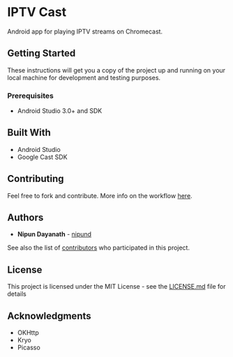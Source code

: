 # IPTV Cast

Android app for playing IPTV streams on Chromecast.

## Getting Started

These instructions will get you a copy of the project up and running on your local machine for development and testing purposes.

### Prerequisites

* Android Studio 3.0+ and SDK

## Built With

* Android Studio
* Google Cast SDK

## Contributing

Feel free to fork and contribute. More info on the workflow [here](https://gist.github.com/Chaser324/ce0505fbed06b947d962).

## Authors

* **Nipun Dayanath** - [nipund](https://github.com/nipund)

See also the list of [contributors](https://github.com/your/project/contributors) who participated in this project.

## License

This project is licensed under the MIT License - see the [LICENSE.md](LICENSE.md) file for details

## Acknowledgments

* OKHttp
* Kryo
* Picasso

